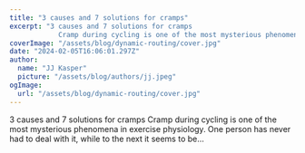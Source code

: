 ```yaml
---
title: "3 causes and 7 solutions for cramps"
excerpt: "3 causes and 7 solutions for cramps
            Cramp during cycling is one of the most mysterious phenomena in exercise physiology. One person has never had to deal with it, while to the next it seem"
coverImage: "/assets/blog/dynamic-routing/cover.jpg"
date: "2024-02-05T16:06:01.297Z"
author:
  name: "JJ Kasper"
  picture: "/assets/blog/authors/jj.jpeg"
ogImage:
  url: "/assets/blog/dynamic-routing/cover.jpg"
---
```


3 causes and 7 solutions for cramps
            Cramp during cycling is one of the most mysterious phenomena in exercise physiology. One person has never had to deal with it, while to the next it seems to be...